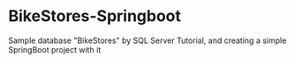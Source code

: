 # BikeStores-Springboot
Sample database "BikeStores" by SQL Server Tutorial, and creating a simple SpringBoot project with it
